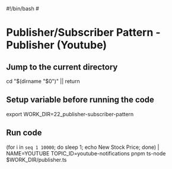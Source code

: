#!/bin/bash # <!-- markdownlint-disable-line MD018 MD041 -->

# Publisher/Subscriber Pattern - Publisher (Youtube)

## Jump to the current directory

cd "$(dirname "$0")" || return

## Setup variable before running the code

export WORK_DIR=22_publisher-subscriber-pattern

## Run code

(for i in `seq 1 10000`; do sleep 1; echo New Stock Price; done) | NAME=YOUTUBE TOPIC_ID=youtube-notifications pnpm ts-node $WORK_DIR/publisher.ts
